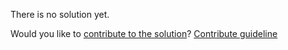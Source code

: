 
There is no solution yet.

Would you like to [contribute to the solution](https://github.com/BFEdev/BFE.dev-solutions/blob/main/question/what-is-cdn-why-do-we-use-it_en.md)? [Contribute guideline](https://github.com/BFEdev/BFE.dev-solutions#how-to-contribute)

